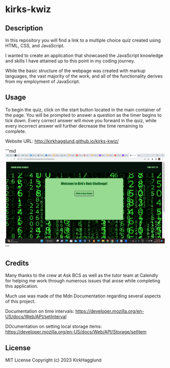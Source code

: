 # kirks-kwiz

## Description

In this repository you will find a link to a multiple choice quiz created using HTML, CSS, and JavaScript. 

I wanted to create an application that showcased the JavaScript knowledge and skills I have attained up to this point in my coding journey.

While the basic structure of the webpage was created with markup languages, the vast majority of the work, and all of the functionality derives from my employment of JavaScript.

## Usage

To begin the quiz, click on the start button located in the main container of the page. You will be prompted to answer a question as the timer begins to tick down. Every correct answer will move you forward in the quiz, while every incorrect answer will further decrease the time remaining to complete. 

Website URL: http://kirkhagglund.github.io/kirks-kwiz/

'''md
![A screenshot of the website default screen](./assets/images/2023-01-25.png)
'''

## Credits

Many thanks to the crew at Ask BCS as well as the tutor team at Calendly for helping me work through numerous issues that arose while completing this application. 

Much use was made of the Mdn Documentation regarding several aspects of this project.

Documentation on time intervals: https://developer.mozilla.org/en-US/docs/Web/API/setInterval

DOcumentation on setting local storage items: https://developer.mozilla.org/en-US/docs/Web/API/Storage/setItem

## License

MIT License Copyright (c) 2023 KirkHagglund